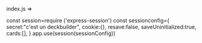 index.js =>

const session=require ('express-session')
const sessionconfig={
    secret:"c'est un deckbuilder",
    cookie:{},
    resave:false,
    saveUninitialized:true,
    cards:[],
}
app.use(session(sessionConfig))

